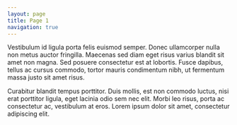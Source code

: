 ```yaml
---
layout: page
title: Page 1
navigation: true
---
```


Vestibulum id ligula porta felis euismod semper. Donec ullamcorper nulla non metus auctor fringilla. Maecenas sed diam eget risus varius blandit sit amet non magna. Sed posuere consectetur est at lobortis. Fusce dapibus, tellus ac cursus commodo, tortor mauris condimentum nibh, ut fermentum massa justo sit amet risus.

Curabitur blandit tempus porttitor. Duis mollis, est non commodo luctus, nisi erat porttitor ligula, eget lacinia odio sem nec elit. Morbi leo risus, porta ac consectetur ac, vestibulum at eros. Lorem ipsum dolor sit amet, consectetur adipiscing elit.